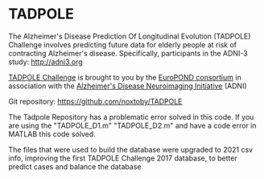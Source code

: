 # TADPOLE
The Alzheimer's Disease Prediction Of Longitudinal Evolution (TADPOLE) Challenge involves predicting future data for elderly people at risk of contracting Alzheimer's disease. Specifically, participants in the ADNI-3 study: http://adni3.org

[TADPOLE Challenge](http://tadpole.grand-challenge.org)
is brought to you by the [EuroPOND consortium](http://europond.eu)
in association with the [Alzheimer's Disease Neuroimaging Initiative](http://adni.loni.usc.edu) (ADNI)

Git repository: https://github.com/noxtoby/TADPOLE

The Tadpole Repository has a problematic error solved in this code.
If you are using the "TADPOLE_D1.m" "TADPOLE_D2.m" and have a code error in MATLAB this code solved.

The files that were used to build the database were upgraded to 2021 csv info, improving the first TADPOLE Challenge 2017 database, to better predict cases and balance the database
